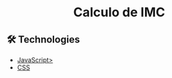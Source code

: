 # <div align="center"> Calculo de IMC </div>

                            

## 🛠️ Technologies

<ul>
  <li><a href="https://www.javascript.com/">JavaScript></li>
  <li><a href="https://www.w3schools.com/css/">CSS</a></li>
</ul>


